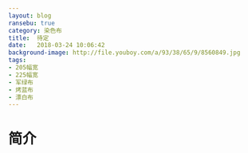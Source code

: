 ```yaml
---
layout: blog
ransebu: true
category: 染色布
title:  待定
date:   2018-03-24 10:06:42
background-image: http://file.youboy.com/a/93/38/65/9/8560849.jpg
tags:
- 205幅宽
- 225幅宽
- 军绿布
- 烤蓝布
- 漂白布
---
```

#  简介

